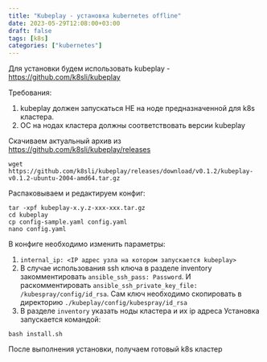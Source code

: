 ```yaml
---
title: "Kubeplay - установка kubernetes offline"
date: 2023-05-29T12:08:00+03:00
draft: false
tags: [k8s]
categories: ["kubernetes"]
---
```

Для установки будем использовать kubeplay - https://github.com/k8sli/kubeplay

Требования:
1. kubeplay должен запускаться НЕ на ноде предназначенной для k8s кластера.
2. ОС на нодах кластера должны соответствовать версии kubeplay

Скачиваем актуальный архив из https://github.com/k8sli/kubeplay/releases
```console
wget https://github.com/k8sli/kubeplay/releases/download/v0.1.2/kubeplay-v0.1.2-ubuntu-2004-amd64.tar.gz
```

Распаковываем и редактируем конфиг:
```console
tar -xpf kubeplay-x.y.z-xxx-xxx.tar.gz
cd kubeplay
cp config-sample.yaml config.yaml
nano config.yaml
```

В конфиге необходимо изменить параметры:
1. `internal_ip: <IP адрес узла на котором запускается kubeplay>`
2. В случае использования ssh ключа в разделе inventory закомментировать 
     `ansible_ssh_pass: Password`. И раскомментировать
 `ansible_ssh_private_key_file: /kubespray/config/id_rsa`. Сам ключ необходимо скопировать в директорию `./kubeplay/config/kubespray/id_rsa`
3. В разделе `inventory` указать ноды кластера и их ip адреса
Установка запускается командой:
```console
bash install.sh
```
После выполнения установки, получаем готовый k8s кластер
